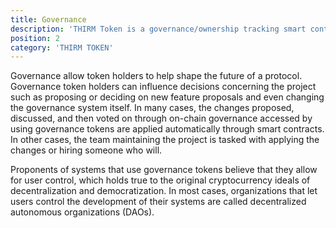 ```yaml
---
title: Governance
description: 'THIRM Token is a governance/ownership tracking smart contract written on the Ethereum blockchain.'
position: 2
category: 'THIRM TOKEN'
---
```


Governance allow token holders to help shape the future of a protocol. Governance token holders can influence decisions concerning the project such as proposing or deciding on new feature proposals and even changing the governance system itself. In many cases, the changes proposed, discussed, and then voted on through on-chain governance accessed by using governance tokens are applied automatically through smart contracts. In other cases, the team maintaining the project is tasked with applying the changes or hiring someone who will.

Proponents of systems that use governance tokens believe that they allow for user control, which holds true to the original cryptocurrency ideals of decentralization and democratization. In most cases, organizations that let users control the development of their systems are called decentralized autonomous organizations (DAOs).
